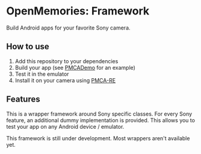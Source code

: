 # OpenMemories: Framework #
Build Android apps for your favorite Sony camera.

## How to use ##
1. Add this repository to your dependencies
2. Build your app (see [PMCADemo](https://github.com/ma1co/PMCADemo) for an example)
3. Test it in the emulator
4. Install it on your camera using [PMCA-RE](https://github.com/ma1co/Sony-PMCA-RE)

## Features ##
This is a wrapper framework around Sony specific classes. For every Sony feature, an additional dummy implementation is provided. This allows you to test your app on any Android device / emulator.

This framework is still under development. Most wrappers aren't available yet.
